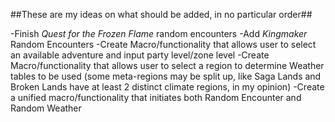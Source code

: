 ##These are my ideas on what should be added, in no particular order##

-Finish _Quest for the Frozen Flame_ random encounters
-Add _Kingmaker_ Random Encounters
-Create Macro/functionality that allows user to select an available adventure and input party level/zone level
-Create Macro/functionality that allows user to select a region to determine Weather tables to be used (some meta-regions may be split up, like Saga Lands and Broken Lands have at least 2 distinct climate regions, in my opinion)
-Create a unified macro/functionality that initiates both Random Encounter and Random Weather
